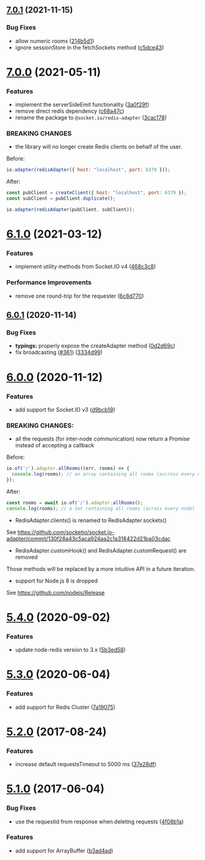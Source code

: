## [7.0.1](https://github.com/socketio/socket.io-redis-adapter/compare/7.0.0...7.0.1) (2021-11-15)


### Bug Fixes

* allow numeric rooms ([214b5d1](https://github.com/socketio/socket.io-redis-adapter/commit/214b5d1a8d4f1bc037712ed53dceba7ee55ea643))
* ignore sessionStore in the fetchSockets method ([c5dce43](https://github.com/socketio/socket.io-redis-adapter/commit/c5dce438950491b608ed8ed46369b8f120fa82e4))



# [7.0.0](https://github.com/socketio/socket.io-redis-adapter/compare/6.1.0...7.0.0) (2021-05-11)


### Features

* implement the serverSideEmit functionality ([3a0f29f](https://github.com/socketio/socket.io-redis-adapter/commit/3a0f29fbe322f280f48f92b3aac0fcc94d698ee8))
* remove direct redis dependency ([c68a47c](https://github.com/socketio/socket.io-redis-adapter/commit/c68a47c4948554125dac0e317e19947a4d3d3251))
* rename the package to `@socket.io/redis-adapter` ([3cac178](https://github.com/socketio/socket.io-redis-adapter/commit/3cac1789c558a3ece5bb222d73f097952b55c340))


### BREAKING CHANGES

* the library will no longer create Redis clients on behalf of the user.

Before:

```js
io.adapter(redisAdapter({ host: "localhost", port: 6379 }));
```

After:

```js
const pubClient = createClient({ host: "localhost", port: 6379 });
const subClient = pubClient.duplicate();

io.adapter(redisAdapter(pubClient, subClient));
```


# [6.1.0](https://github.com/socketio/socket.io-redis/compare/6.0.1...6.1.0) (2021-03-12)


### Features

* implement utility methods from Socket.IO v4 ([468c3c8](https://github.com/socketio/socket.io-redis/commit/468c3c8008ddd0c89b2fc2054d874e9e706f0948))


### Performance Improvements

* remove one round-trip for the requester ([6c8d770](https://github.com/socketio/socket.io-redis/commit/6c8d7701962bee4acf83568f8e998876d3549fb8))


## [6.0.1](https://github.com/socketio/socket.io-redis/compare/6.0.0...6.0.1) (2020-11-14)


### Bug Fixes

* **typings:** properly expose the createAdapter method ([0d2d69c](https://github.com/socketio/socket.io-redis/commit/0d2d69cc78aa3418a7b5a6231a13ea4028dd74a3))
* fix broadcasting ([#361](https://github.com/socketio/socket.io-redis/issues/361)) ([3334d99](https://github.com/socketio/socket.io-redis/commit/3334d99e1b6e2f80485c73133381a18798b24bc0))



# [6.0.0](https://github.com/socketio/socket.io-redis/compare/5.4.0...6.0.0) (2020-11-12)


### Features

* add support for Socket.IO v3 ([d9bcb19](https://github.com/socketio/socket.io-redis/commit/d9bcb1935940d7ad414ba7154de51cdc4a7d45b1))

### BREAKING CHANGES:

- all the requests (for inter-node communication) now return a Promise instead of accepting a callback

Before:

```js
io.of('/').adapter.allRooms((err, rooms) => {
  console.log(rooms); // an array containing all rooms (accross every node)
});
```

After:

```js
const rooms = await io.of('/').adapter.allRooms();
console.log(rooms); // a Set containing all rooms (across every node)
```

- RedisAdapter.clients() is renamed to RedisAdapter.sockets()

See https://github.com/socketio/socket.io-adapter/commit/130f28a43c5aca924aa2c1a318422d21ba03cdac

- RedisAdapter.customHook() and RedisAdapter.customRequest() are removed

Those methods will be replaced by a more intuitive API in a future iteration.

- support for Node.js 8 is dropped

See https://github.com/nodejs/Release



# [5.4.0](https://github.com/socketio/socket.io-redis/compare/5.3.0...5.4.0) (2020-09-02)


### Features

* update node-redis version to 3.x ([5b3ed58](https://github.com/socketio/socket.io-redis/commit/5b3ed5877acfdb35e4faa2f46f06a8032ff8b574))



# [5.3.0](https://github.com/socketio/socket.io-redis/compare/5.2.0...5.3.0) (2020-06-04)


### Features

* add support for Redis Cluster ([7a19075](https://github.com/socketio/socket.io-redis/commit/7a190755c01732d1335199732e7b0eb5a1fb1f9e))



# [5.2.0](https://github.com/socketio/socket.io-redis/compare/5.1.0...5.2.0) (2017-08-24)


### Features

* increase default requestsTimeout to 5000 ms ([37e28df](https://github.com/socketio/socket.io-redis/commit/37e28df54b0b8c71b4f8ea1766e56dc63fb26ba2))



# [5.1.0](https://github.com/socketio/socket.io-redis/compare/5.0.1...5.1.0) (2017-06-04)

### Bug Fixes

* use the requestid from response when deleting requests ([4f08b1a](https://github.com/socketio/socket.io-redis/commit/4f08b1ae7b3b9ee549349f1b95f5e3f3ff69d651))


### Features

* add support for ArrayBuffer ([b3ad4ad](https://github.com/socketio/socket.io-redis/commit/b3ad4ad28b225f1999d5dd709f2ea6d5674085f6))


